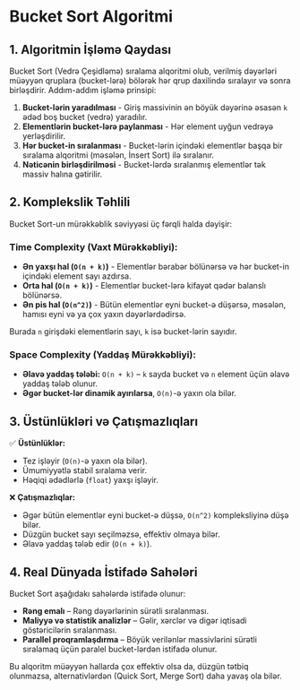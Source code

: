 # **Bucket Sort Algoritmi**

## **1. Algoritmin İşləmə Qaydası**
Bucket Sort (Vedrə Çeşidləmə) sıralama alqoritmi olub, verilmiş dəyərləri müəyyən qruplara (bucket-lərə) bölərək hər qrup daxilində sıralayır və sonra birləşdirir. Addım-addım işləmə prinsipi:

1. **Bucket-lərin yaradılması** - Giriş massivinin ən böyük dəyərinə əsasən `k` ədəd boş bucket (vedrə) yaradılır.
2. **Elementlərin bucket-lərə paylanması** - Hər element uyğun vedrəyə yerləşdirilir.
3. **Hər bucket-in sıralanması** - Bucket-lərin içindəki elementlər başqa bir sıralama alqoritmi (məsələn, İnsert Sort) ilə sıralanır.
4. **Nəticənin birləşdirilməsi** - Bucket-lərdə sıralanmış elementlər tək massiv halına gətirilir.

## **2. Komplekslik Təhlili**
Bucket Sort-un mürəkkəblik səviyyəsi üç fərqli halda dəyişir:

### **Time Complexity (Vaxt Mürəkkəbliyi):**
- **Ən yaxşı hal (`O(n + k)`)** - Elementlər bərabər bölünərsə və hər bucket-in içindəki element sayı azdırsa.
- **Orta hal (`O(n + k)`)** - Elementlər bucket-lərə kifayət qədər balanslı bölünərsə.
- **Ən pis hal (`O(n^2)`)** - Bütün elementlər eyni bucket-ə düşərsə, məsələn, hamısı eyni və ya çox yaxın dəyərlərdədirsə.

Burada `n` girişdəki elementlərin sayı, `k` isə bucket-lərin sayıdır.

### **Space Complexity (Yaddaş Mürəkkəbliyi):**
- **Əlavə yaddaş tələbi:** `O(n + k)` – `k` sayda bucket və `n` element üçün əlavə yaddaş tələb olunur.
- **Əgər bucket-lər dinamik ayırılarsa**, `O(n)`-ə yaxın ola bilər.

## **3. Üstünlükləri və Çatışmazlıqları**
✅ **Üstünlüklər:**
- Tez işləyir (`O(n)`-ə yaxın ola bilər).
- Ümumiyyətlə stabil sıralama verir.
- Həqiqi ədədlərlə (`float`) yaxşı işləyir.

❌ **Çatışmazlıqlar:**
- Əgər bütün elementlər eyni bucket-ə düşsə, `O(n^2)` kompleksliyinə düşə bilər.
- Düzgün bucket sayı seçilməzsə, effektiv olmaya bilər.
- Əlavə yaddaş tələb edir (`O(n + k)`).

## **4. Real Dünyada İstifadə Sahələri**
Bucket Sort aşağıdakı sahələrdə istifadə olunur:
- **Rəng emalı** – Rəng dəyərlərinin sürətli sıralanması.
- **Maliyyə və statistik analizlər** – Gəlir, xərclər və digər iqtisadi göstəricilərin sıralanması.
- **Parallel proqramlaşdırma** – Böyük verilənlər massivlərini sürətli sıralamaq üçün paralel bucket-lərdən istifadə olunur.

Bu alqoritm müəyyən hallarda çox effektiv olsa da, düzgün tətbiq olunmazsa, alternativlərdən (Quick Sort, Merge Sort) daha yavaş ola bilər.

